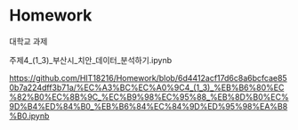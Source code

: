 # Homework
대학교 과제

주제4_(1_3)_부산시_치안_데이터_분석하기.ipynb

https://github.com/HIT18216/Homework/blob/6d4412acf17d6c8a6bcfcae850b7a224dff3b71a/%EC%A3%BC%EC%A0%9C4_(1_3)_%EB%B6%80%EC%82%B0%EC%8B%9C_%EC%B9%98%EC%95%88_%EB%8D%B0%EC%9D%B4%ED%84%B0_%EB%B6%84%EC%84%9D%ED%95%98%EA%B8%B0.ipynb
